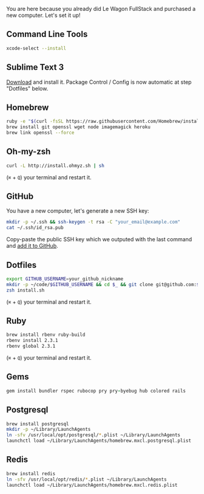 You are here because you already did Le Wagon FullStack and purchased a new computer. Let's set it up!

## Command Line Tools

```bash
xcode-select --install
```

## Sublime Text 3

[Download](http://www.sublimetext.com/3) and install it. Package Control / Config is now automatic at step "Dotfiles" below.

## Homebrew

```bash
ruby -e "$(curl -fsSL https://raw.githubusercontent.com/Homebrew/install/master/install)"
brew install git openssl wget node imagemagick heroku
brew link openssl --force
```

## Oh-my-zsh

```bash
curl -L http://install.ohmyz.sh | sh
```

(`⌘` + `Q`) your terminal and restart it.

## GitHub

You have a new computer, let's generate a new SSH key:

```bash
mkdir -p ~/.ssh && ssh-keygen -t rsa -C "your_email@example.com"
cat ~/.ssh/id_rsa.pub
```

Copy-paste the public SSH key which we outputed with the last command and [add it to GitHub](https://github.com/settings/ssh).

## Dotfiles

```bash
export GITHUB_USERNAME=your_github_nickname
mkdir -p ~/code/$GITHUB_USERNAME && cd $_ && git clone git@github.com:$GITHUB_USERNAME/dotfiles.git && cd dotfiles
zsh install.sh
```

(`⌘` + `Q`) your terminal and restart it.

## Ruby

```bash
brew install rbenv ruby-build
rbenv install 2.3.1
rbenv global 2.3.1
```

(`⌘` + `Q`) your terminal and restart it.

## Gems

```ruby
gem install bundler rspec rubocop pry pry-byebug hub colored rails
```

## Postgresql

```bash
brew install postgresql
mkdir -p ~/Library/LaunchAgents
ln -sfv /usr/local/opt/postgresql/*.plist ~/Library/LaunchAgents
launchctl load ~/Library/LaunchAgents/homebrew.mxcl.postgresql.plist
```

## Redis

```bash
brew install redis
ln -sfv /usr/local/opt/redis/*.plist ~/Library/LaunchAgents
launchctl load ~/Library/LaunchAgents/homebrew.mxcl.redis.plist
```

